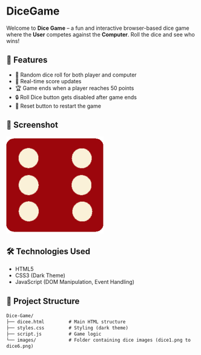 # DiceGame

Welcome to **Dice Game** – a fun and interactive browser-based dice game where the **User** competes against the **Computer**. Roll the dice and see who wins!

## 🚀 Features

- 🎯 Random dice roll for both player and computer
- 🧠 Real-time score updates
- 🏆 Game ends when a player reaches 50 points
- 🔒 Roll Dice button gets disabled after game ends
- 🔄 Reset button to restart the game

## 📸 Screenshot

![Game Screenshot](images/dice6.png)  
## 🛠️ Technologies Used

- HTML5
- CSS3 (Dark Theme)
- JavaScript (DOM Manipulation, Event Handling)

## 📂 Project Structure

```text
Dice-Game/
├── dicee.html         # Main HTML structure
├── styles.css         # Styling (dark theme)
├── script.js          # Game logic
└── images/            # Folder containing dice images (dice1.png to dice6.png)
